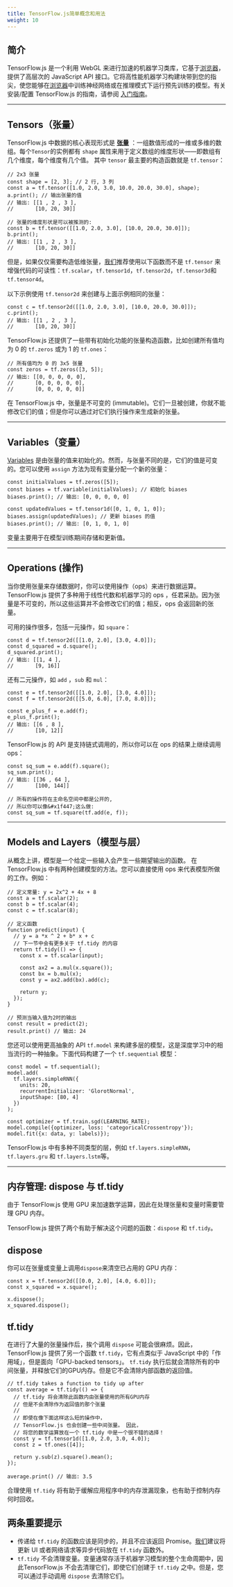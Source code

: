 ```yaml
---
title: TensorFlow.js简单概念和用法
weight: 10
---
```

## 简介

TensorFlow.js 是一个利用 WebGL 来进行加速的机器学习类库，它基于[浏览器](https://www.w3cdoc.com)，提供了高层次的 JavaScript API 接口。它将高性能机器学习构建块带到您的指尖，使您能够在[浏览器](https://www.w3cdoc.com)中训练神经网络或在推理模式下运行预先训练的模型。有关安装/配置 TensorFlow.js 的指南，请参阅 <a class=" wrap external" href="https://link.zhihu.com/?target=https%3A//js.tensorflow.org/index.html%23getting-started" target="_blank" rel="nofollow noopener noreferrer" data-za-detail-view-id="1043">入门指南</a>。

* * *

## Tensors（张量）

TensorFlow.js 中数据的核心表现形式是 **<a class=" wrap external" href="https://link.zhihu.com/?target=https%3A//js.tensorflow.org/api/latest/index.html%23class%3ATensor" target="_blank" rel="nofollow noopener noreferrer" data-za-detail-view-id="1043">张量</a>** ：一组数值形成的一维或多维的数组。每个`Tensor`的实例都有 `shape` 属性来用于定义数组的维度形状——即数组有几个维度，每个维度有几个值。 其中 `tensor` 最主要的构造函数就是 `tf.tensor`：

```
// 2x3 张量
const shape = [2, 3]; // 2 行, 3 列
const a = tf.tensor([1.0, 2.0, 3.0, 10.0, 20.0, 30.0], shape);
a.print(); // 输出张量的值
// 输出: [[1 , 2 , 3 ],
//       [10, 20, 30]]

// 张量的维度形状是可以被推测的:
const b = tf.tensor([[1.0, 2.0, 3.0], [10.0, 20.0, 30.0]]);
b.print();
// 输出: [[1 , 2 , 3 ],
//       [10, 20, 30]]

```


但是，如果仅仅需要构造低维张量，[我们](https://www.w3cdoc.com)推荐使用以下函数而不是 `tf.tensor` 来增强代码的可读性：`tf.scalar`，`tf.tensor1d`，`tf.tensor2d`，`tf.tensor3d`和`tf.tensor4d`。

以下示例使用 `tf.tensor2d` 来创建与上面示例相同的张量：

```
const c = tf.tensor2d([[1.0, 2.0, 3.0], [10.0, 20.0, 30.0]]);
c.print();
// 输出: [[1 , 2 , 3 ],
//       [10, 20, 30]]

```


TensorFlow.js 还提供了一些带有初始化功能的张量构造函数，比如创建所有值均为 0 的 `tf.zeros` 或为 1 的 `tf.ones`：

```
// 所有值均为 0 的 3x5 张量
const zeros = tf.zeros([3, 5]);
// 输出: [[0, 0, 0, 0, 0],
//       [0, 0, 0, 0, 0],
//       [0, 0, 0, 0, 0]]

```


在 TensorFlow.js 中，张量是不可变的 (immutable)。它们一旦被创建，你就不能修改它们的值；但是你可以通过对它们执行操作来生成新的张量。

* * *

## Variables（变量）

<a class=" wrap external" href="https://link.zhihu.com/?target=https%3A//js.tensorflow.org/api/latest/index.html%23class%3AVariable" target="_blank" rel="nofollow noopener noreferrer" data-za-detail-view-id="1043">Variables</a> 是由张量的值来初始化的。然而，与张量不同的是，它们的值是可变的。您可以使用 `assign` 方法为现有变量分配一个新的张量：

```
const initialValues = tf.zeros([5]);
const biases = tf.variable(initialValues); // 初始化 biases
biases.print(); // 输出: [0, 0, 0, 0, 0]

const updatedValues = tf.tensor1d([0, 1, 0, 1, 0]);
biases.assign(updatedValues); // 更新 biases 的值
biases.print(); // 输出: [0, 1, 0, 1, 0]

```


变量主要用于在模型训练期间存储和更新值。

* * *

## Operations (操作)

当你使用张量来存储数据时，你可以使用操作（ops）来进行数据运算。 TensorFlow.js 提供了多种用于线性代数和机器学习的 ops ，任君采劼。因为张量是不可变的，所以这些运算并不会修改它们的值；相反，ops 会返回新的张量。

可用的操作很多，包括一元操作，如 `square`：

```
const d = tf.tensor2d([[1.0, 2.0], [3.0, 4.0]]);
const d_squared = d.square();
d_squared.print();
// 输出: [[1, 4 ],
//       [9, 16]]

```


还有二元操作，如 `add` ，`sub` 和 `mul`：

```
const e = tf.tensor2d([[1.0, 2.0], [3.0, 4.0]]);
const f = tf.tensor2d([[5.0, 6.0], [7.0, 8.0]]);

const e_plus_f = e.add(f);
e_plus_f.print();
// 输出: [[6 , 8 ],
//       [10, 12]]

```


TensorFlow.js 的 API 是支持链式调用的，所以你可以在 ops 的结果上继续调用 ops：

```
const sq_sum = e.add(f).square();
sq_sum.print();
// 输出: [[36 , 64 ],
//       [100, 144]]

// 所有的操作符在主命名空间中都是公开的,
// 所以你可以像&#x1f447;这么做:
const sq_sum = tf.square(tf.add(e, f));

```


* * *

## Models and Layers（模型与层）

从概念上讲，模型是一个给定一些输入会产生一些期望输出的函数。 在 TensorFlow.js 中有两种创建模型的方法。您可以直接使用 ops 来代表模型所做的工作。例如：

```
// 定义常量: y = 2x^2 + 4x + 8
const a = tf.scalar(2);
const b = tf.scalar(4);
const c = tf.scalar(8);

// 定义函数
function predict(input) {
  // y = a *x ^ 2 + b* x + c
  // 下一节中会有更多关于 tf.tidy 的内容
  return tf.tidy(() => {
    const x = tf.scalar(input);

    const ax2 = a.mul(x.square());
    const bx = b.mul(x);
    const y = ax2.add(bx).add(c);

    return y;
  });
}

// 预测当输入值为2时的输出
const result = predict(2);
result.print() // 输出: 24

```


您还可以使用更高抽象的 API `tf.model` 来构建多层的模型，这是深度学习中的相当流行的一种抽象。下面代码构建了一个 `tf.sequential` 模型：

```
const model = tf.sequential();
model.add(
  tf.layers.simpleRNN({
    units: 20,
    recurrentInitializer: 'GlorotNormal',
    inputShape: [80, 4]
  })
);

const optimizer = tf.train.sgd(LEARNING_RATE);
model.compile({optimizer, loss: 'categoricalCrossentropy'});
model.fit({x: data, y: labels)});

```


TensorFlow.js 中有多种不同类型的层，例如 `tf.layers.simpleRNN`，`tf.layers.gru` 和 `tf.layers.lstm`等。

* * *

## 内存管理: dispose 与 tf.tidy

由于 TensorFlow.js 使用 GPU 来加速数学运算，因此在处理张量和变量时需要管理 GPU 内存。

TensorFlow.js 提供了两个有助于解决这个问题的函数：`dispose` 和 `tf.tidy`。

## dispose

你可以在张量或变量上调用`dispose`来清空已占用的 GPU 内存：

```
const x = tf.tensor2d([[0.0, 2.0], [4.0, 6.0]]);
const x_squared = x.square();

x.dispose();
x_squared.dispose();

```


## tf.tidy

在进行了大量的张量操作后，挨个调用 `dispose` 可能会很麻烦。因此，TensorFlow.js 提供了另一个函数 `tf.tidy`，它有点类似于 JavaScript 中的「作用域」，但是面向「GPU-backed tensors」。 `tf.tidy` 执行后就会清除所有的中间张量，并释放它们的GPU内存。但是它不会清除内部函数的返回值。

```
// tf.tidy takes a function to tidy up after
const average = tf.tidy(() => {
  // tf.tidy 将会清除此函数内由张量使用的所有GPU内存
  // 但是不会清除作为返回值的那个张量
  //
  // 即使在像下面这样这么短的操作中，
  // TensorFlow.js 也会创建一些中间张量。 因此，
  // 将您的数学运算放在一个 tf.tidy 中是一个很不错的选择！
  const y = tf.tensor1d([1.0, 2.0, 3.0, 4.0]);
  const z = tf.ones([4]);

  return y.sub(z).square().mean();
});

average.print() // 输出: 3.5

```


合理使用 `tf.tidy` 将有助于缓解应用程序中的内存泄漏现象，也有助于控制内存何时回收。

## 两条重要提示

* 传递给 `tf.tidy` 的函数应该是同步的，并且不应该返回 Promise。[我们](https://www.w3cdoc.com)建议将更新 UI 或者网络请求等异步代码放在 `tf.tidy` 函数外。
* `tf.tidy` 不会清理变量。变量通常存活于机器学习模型的整个生命周期中，因此TensorFlow.js 不会去清理它们，即使它们创建于 `tf.tidy` 之中。但是，您可以通过手动调用 `dispose` 去清除它们。
